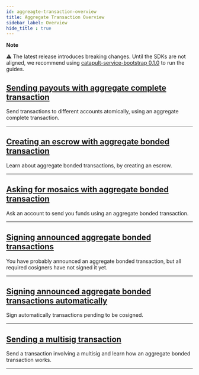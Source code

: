 ```yaml
---
id: aggreagte-transaction-overview
title: Aggregate Transaction Overview
sidebar_label: Overview
hide_title : true
---
```


<div class=info>

**Note**

⚠ The latest release introduces breaking changes. Until the SDKs are not aligned, we recommend using [catapult-service-bootstrap 0.1.0](https://bcdocs.xpxsirius.io/guides/getting-started/setup-workstation.html) to run the guides.

</div>

## [Sending payouts with aggregate complete transaction](./sending-payouts-with-aggregate-complete-transaction.md)

Send transactions to different accounts atomically, using an aggregate complete transaction.

***

## [Creating an escrow with aggregate bonded transaction](./creating-an-escrow-with-aggregate-bonded-transaction.md)

Learn about aggregate bonded transactions, by creating an escrow.

***

## [Asking for mosaics with aggregate bonded transaction](./asking-for-mosaics-with-aggregate-bonded-transaction.md)

Ask an account to send you funds using an aggregate bonded transaction.

***

## [Signing announced aggregate bonded transactions](./signing-announced-aggregate-bonded-transactions.md)

You have probably announced an aggregate bonded transaction, but all required cosigners have not signed it yet.

***

## [Signing announced aggregate bonded transactions automatically](./signing-announced-aggregate-bonded-transactions-automatically.md)

Sign automatically transactions pending to be cosigned.

***

## [Sending a multisig transaction](./sending-a-multisig-transaction.md)

Send a transaction involving a multisig and learn how an aggregate bonded transaction works.

***